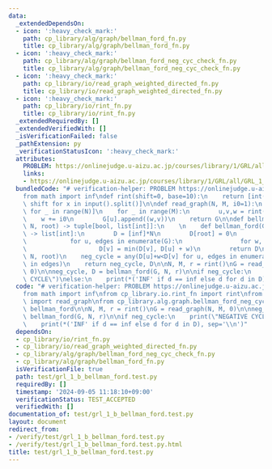 ```yaml
---
data:
  _extendedDependsOn:
  - icon: ':heavy_check_mark:'
    path: cp_library/alg/graph/bellman_ford_fn.py
    title: cp_library/alg/graph/bellman_ford_fn.py
  - icon: ':heavy_check_mark:'
    path: cp_library/alg/graph/bellman_ford_neg_cyc_check_fn.py
    title: cp_library/alg/graph/bellman_ford_neg_cyc_check_fn.py
  - icon: ':heavy_check_mark:'
    path: cp_library/io/read_graph_weighted_directed_fn.py
    title: cp_library/io/read_graph_weighted_directed_fn.py
  - icon: ':heavy_check_mark:'
    path: cp_library/io/rint_fn.py
    title: cp_library/io/rint_fn.py
  _extendedRequiredBy: []
  _extendedVerifiedWith: []
  _isVerificationFailed: false
  _pathExtension: py
  _verificationStatusIcon: ':heavy_check_mark:'
  attributes:
    PROBLEM: https://onlinejudge.u-aizu.ac.jp/courses/library/1/GRL/all/GRL_1_B
    links:
    - https://onlinejudge.u-aizu.ac.jp/courses/library/1/GRL/all/GRL_1_B
  bundledCode: "# verification-helper: PROBLEM https://onlinejudge.u-aizu.ac.jp/courses/library/1/GRL/all/GRL_1_B\n\
    from math import inf\ndef rint(shift=0, base=10):\n    return [int(x, base) +\
    \ shift for x in input().split()]\n\ndef read_graph(N, M, i0=1):\n    G = [[]\
    \ for _ in range(N)]\n    for _ in range(M):\n        u,v,w = rint(-i0)\n    \
    \    w += i0\n        G[u].append((w,v))\n    return G\n\ndef bellman_ford(G,\
    \ N, root) -> tuple[bool, list[int]]:\n    \n    def bellman_ford(G, N, root)\
    \ -> list[int]:\n        D = [inf]*N\n        D[root] = 0\n        for _ in range(N-1):\n\
    \            for u, edges in enumerate(G):\n                for w, v in edges:\n\
    \                    D[v] = min(D[v], D[u] + w)\n        return D\n    D = bellman_ford(G,\
    \ N, root)\n    neg_cycle = any(D[u]+w<D[v] for u, edges in enumerate(G) for w,v\
    \ in edges)\n    return neg_cycle, D\n\nN, M, r = rint()\nG = read_graph(N, M,\
    \ 0)\n\nneg_cycle, D = bellman_ford(G, N, r)\n\nif neg_cycle:\n    print(\"NEGATIVE\
    \ CYCLE\")\nelse:\n    print(*('INF' if d == inf else d for d in D), sep='\\n')\n"
  code: "# verification-helper: PROBLEM https://onlinejudge.u-aizu.ac.jp/courses/library/1/GRL/all/GRL_1_B\n\
    from math import inf\nfrom cp_library.io.rint_fn import rint\nfrom cp_library.io.read_graph_weighted_directed_fn\
    \ import read_graph\nfrom cp_library.alg.graph.bellman_ford_neg_cyc_check_fn import\
    \ bellman_ford\n\nN, M, r = rint()\nG = read_graph(N, M, 0)\n\nneg_cycle, D =\
    \ bellman_ford(G, N, r)\n\nif neg_cycle:\n    print(\"NEGATIVE CYCLE\")\nelse:\n\
    \    print(*('INF' if d == inf else d for d in D), sep='\\n')"
  dependsOn:
  - cp_library/io/rint_fn.py
  - cp_library/io/read_graph_weighted_directed_fn.py
  - cp_library/alg/graph/bellman_ford_neg_cyc_check_fn.py
  - cp_library/alg/graph/bellman_ford_fn.py
  isVerificationFile: true
  path: test/grl_1_b_bellman_ford.test.py
  requiredBy: []
  timestamp: '2024-09-05 11:18:10+09:00'
  verificationStatus: TEST_ACCEPTED
  verifiedWith: []
documentation_of: test/grl_1_b_bellman_ford.test.py
layout: document
redirect_from:
- /verify/test/grl_1_b_bellman_ford.test.py
- /verify/test/grl_1_b_bellman_ford.test.py.html
title: test/grl_1_b_bellman_ford.test.py
---
```

